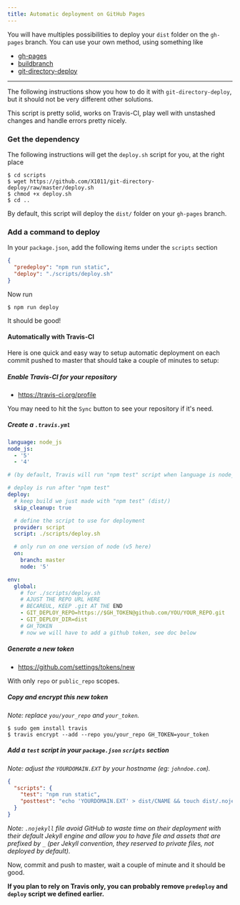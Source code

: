 ```yaml
---
title: Automatic deployment on GitHub Pages
---
```


You will have multiples possibilities to deploy your `dist` folder on the
`gh-pages` branch.
You can use your own method, using something like
- [gh-pages](https://www.npmjs.com/package/gh-pages)
- [buildbranch](https://www.npmjs.com/package/buildbranch)
- [git-directory-deploy](https://github.com/X1011/git-directory-deploy)

---

The following instructions show you how to do it with `git-directory-deploy`,
but it should not be very different other solutions.

This script is pretty solid, works on Travis-CI, play well with unstashed
changes and handle errors pretty nicely.

### Get the dependency

The following instructions will get the `deploy.sh` script for you, at the right
place

```console
$ cd scripts
$ wget https://github.com/X1011/git-directory-deploy/raw/master/deploy.sh
$ chmod +x deploy.sh
$ cd ..
```

By default, this script will deploy the `dist/` folder on your `gh-pages`
branch.

### Add a command to deploy

In your `package.json`, add the following items under the `scripts` section

```json
{
  "predeploy": "npm run static",
  "deploy": "./scripts/deploy.sh"
}
```

Now run

```console
$ npm run deploy
```

It should be good!

#### Automatically with Travis-CI

Here is one quick and easy way to setup automatic deployment on each commit
pushed to master that should take a couple of minutes to setup:

##### Enable Travis-CI for your repository

- https://travis-ci.org/profile

You may need to hit the `Sync` button to see your repository if it's need.

##### Create a `.travis.yml`

```yml
language: node_js
node_js:
  - '5'
  - '4'

# (by default, Travis will run "npm test" script when language is node_js)

# deploy is run after "npm test"
deploy:
  # keep build we just made with "npm test" (dist/)
  skip_cleanup: true

  # define the script to use for deployment
  provider: script
  script: ./scripts/deploy.sh

  # only run on one version of node (v5 here)
  on:
    branch: master
    node: '5'

env:
  global:
    # for ./scripts/deploy.sh
    # AJUST THE REPO URL HERE
    # BECAREUL, KEEP .git AT THE END
    - GIT_DEPLOY_REPO=https://$GH_TOKEN@github.com/YOU/YOUR_REPO.git
    - GIT_DEPLOY_DIR=dist
    # GH_TOKEN
    # now we will have to add a github token, see doc below
```

##### Generate a new token

- https://github.com/settings/tokens/new

With only `repo` or `public_repo` scopes.

##### Copy and encrypt this new token

*Note: replace `you/your_repo` and `your_token`.*

```console
$ sudo gem install travis
$ travis encrypt --add --repo you/your_repo GH_TOKEN=your_token
```

##### Add a `test` script in your `package.json` `scripts` section

*Note: adjust the `YOURDOMAIN.EXT` by your hostname (eg: `johndoe.com`).*

```json
{
  "scripts": {
    "test": "npm run static",
    "posttest": "echo 'YOURDOMAIN.EXT' > dist/CNAME && touch dist/.nojekyll"
  }
}
```

*Note: ``.nojekyll`` file avoid GitHub to waste time on their deployment with
their default Jekyll engine and allow you to have file and assets that are
prefixed by ``_`` (per Jekyll convention, they reserved to private files, not deployed by default).*

Now, commit and push to master, wait a couple of minute and it should be good.

**If you plan to rely on Travis only, you can probably remove `predeploy` and
`deploy` script we defined earlier.**
